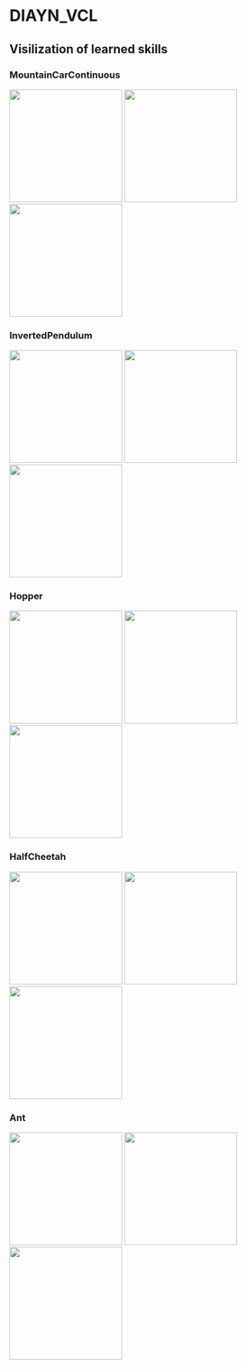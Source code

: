 # DIAYN_VCL

## Visilization of learned skills

### MountainCarContinuous
<p float="left">
  <img src="/results/video/" width="200" />
  <img src="/results/video/Hopper-v3_23_500000.gif" width="200" /> 
  <img src="/results/video/Hopper-v3_4_500000.gif" width="200" />
</p>

### InvertedPendulum
<p float="left">
  <img src="/results/video/Hopper-v3_1_500000.gif" width="200" />
  <img src="/results/video/Hopper-v3_23_500000.gif" width="200" /> 
  <img src="/results/video/Hopper-v3_4_500000.gif" width="200" />
</p>


### Hopper
<p float="left">
  <img src="/results/video/Hopper-v3_1_500000.gif" width="200" />
  <img src="/results/video/Hopper-v3_23_500000.gif" width="200" /> 
  <img src="/results/video/Hopper-v3_4_500000.gif" width="200" />
</p>

### HalfCheetah
<p float="left">
  <img src="/results/video/Hopper-v3_1_500000.gif" width="200" />
  <img src="/results/video/Hopper-v3_23_500000.gif" width="200" /> 
  <img src="/results/video/Hopper-v3_4_500000.gif" width="200" />
</p>

### Ant
<p float="left">
  <img src="/results/video/Hopper-v3_1_500000.gif" width="200" />
  <img src="/results/video/Hopper-v3_23_500000.gif" width="200" /> 
  <img src="/results/video/Hopper-v3_4_500000.gif" width="200" />
</p>

